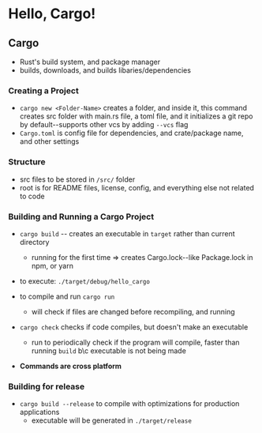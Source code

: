 # Hello, Cargo!

## Cargo

- Rust's build system, and package manager
- builds, downloads, and builds libaries/dependencies

### Creating a Project

- `cargo new <Folder-Name>` creates a folder, and inside it, this command creates src folder with main.rs file, a toml file, and it initializes a git repo by default--supports other vcs by adding `--vcs` flag
- `Cargo.toml` is config file for dependencies, and crate/package name, and other settings

### Structure

- src files to be stored in `/src/` folder
- root is for README files, license, config, and everything else not related to code

### Building and Running a Cargo Project

- `cargo build` -- creates an executable in `target` rather than current directory
  - running for the first time => creates Cargo.lock--like Package.lock in npm, or yarn
- to execute: `./target/debug/hello_cargo`
- to compile and run `cargo run`
  - will check if files are changed before recompiling, and running
- `cargo check` checks if code compiles, but doesn't make an executable

  - run to periodically check if the program will compile, faster than running `build` b\c executable is not being made

- **Commands are cross platform**

### Building for release

- `cargo build --release` to compile with optimizations for production applications
  - executable will be generated in `./target/release`
